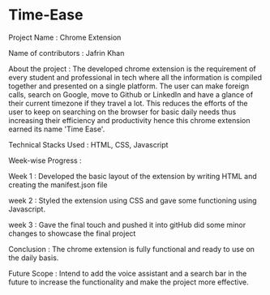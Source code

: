 # Time-Ease

Project Name : Chrome Extension

Name of contributors : Jafrin Khan

About the project : The developed chrome extension is the requirement of every student and professional in tech where all the information is compiled together and presented on a single platform. The user can make foreign calls, search on Google, move to Github or LinkedIn and have a glance of their current timezone if they travel a lot. This reduces the efforts of the user to keep on searching on the browser for basic daily needs thus increasing their efficiency and productivity hence this chrome extension earned its name 'Time Ease'.

Technical Stacks Used : HTML, CSS, Javascript

Week-wise Progress : 

Week 1 : Developed the basic layout of the extension by writing HTML and creating the manifest.json file

week 2 : Styled the extension using CSS and gave some functioning using Javascript.

week 3 : Gave the final touch and pushed it into gitHub did some minor changes to showcase the final project

Conclusion : The chrome extension is fully functional and ready to use on the daily basis.

Future Scope : Intend to add the voice assistant and a search bar in the future to increase the functionality and make the project more effective.
